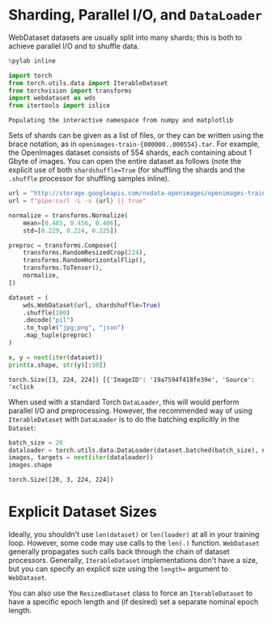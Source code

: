 # Sharding, Parallel I/O, and `DataLoader`

WebDataset datasets are usually split into many shards; this is both to achieve parallel I/O and to shuffle data.


```python
%pylab inline

import torch
from torch.utils.data import IterableDataset
from torchvision import transforms
import webdataset as wds
from itertools import islice
```

    Populating the interactive namespace from numpy and matplotlib


Sets of shards can be given as a list of files, or they can be written using the brace notation, as in `openimages-train-{000000..000554}.tar`. For example, the OpenImages dataset consists of 554 shards, each containing about 1 Gbyte of images. You can open the entire dataset as follows (note the explicit use of both `shardshuffle=True` (for shuffling the shards and the `.shuffle` processor for shuffling samples inline).



```python
url = "http://storage.googleapis.com/nvdata-openimages/openimages-train-{000000..000554}.tar"
url = f"pipe:curl -L -s {url} || true"

normalize = transforms.Normalize(
    mean=[0.485, 0.456, 0.406],
    std=[0.229, 0.224, 0.225])

preproc = transforms.Compose([
    transforms.RandomResizedCrop(224),
    transforms.RandomHorizontalFlip(),
    transforms.ToTensor(),
    normalize,
])

dataset = (
    wds.WebDataset(url, shardshuffle=True)
    .shuffle(100)
    .decode("pil")
    .to_tuple("jpg;png", "json")
    .map_tuple(preproc)
)

x, y = next(iter(dataset))
print(x.shape, str(y)[:50])
```

    torch.Size([3, 224, 224]) [{'ImageID': '19a7594f418fe39e', 'Source': 'xclick


When used with a standard Torch `DataLoader`, this will would perform parallel I/O and preprocessing. However, the recommended way of using `IterableDataset` with `DataLoader` is to do the batching explicitly in the `Dataset`:


```python
batch_size = 20
dataloader = torch.utils.data.DataLoader(dataset.batched(batch_size), num_workers=4, batch_size=None)
images, targets = next(iter(dataloader))
images.shape
```




    torch.Size([20, 3, 224, 224])



# Explicit Dataset Sizes

Ideally, you shouldn't use `len(dataset)` or `len(loader)` at all in your training loop. However, some code may use calls to the `len(.)` function. `WebDataset` generally propagates such calls back through the chain of dataset processors. Generally, `IterableDataset` implementations don't have a size, but you can specify an explicit size using the `length=` argument to `WebDataset`.

You can also use the `ResizedDataset` class to force an `IterableDataset` to have a specific epoch length and (if desired) set a separate nominal epoch length.


```python

```
